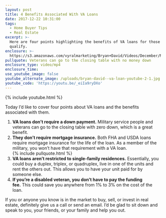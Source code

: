 ```yaml
---
layout: post
title: 4 Benefits Associated With VA Loans
date: 2017-12-22 10:31:00
tags:
  - Home Buyer Tips
  - Real Estate
excerpt: >-
  Here are four points highlighting the benefits of VA loans for those who
  qualify.
enclosure: >-
  https://s3.amazonaws.com/vyralmarketing/Bryan+David/Videos/December/Mississippi+Gulf+Coast+Real+Estate+Agent-+Veterans+Should+Be+Excited.mp4
pullquote: Veterans can go to the closing table with no money down
enclosure_type: video/mp4
enclosure_time:
use_youtube_image: false
youtube_alternate_image: /uploads/bryan-david--va-loan-youtube-2-1.jpg
youtube_code: 'https://youtu.be/_eiIa9ryDXo'
---
```



{% include youtube.html %}

Today I’d like to cover four points about VA loans and the benefits associated with them.

1. **VA loans don’t require a down payment.** Military service people and veterans can go to the closing table with zero down, which is a great benefit.
2. **They don’t require mortgage insurance.** Both FHA and USDA loans require mortgage insurance for the life of the loan. As a member of the military, you won’t have that requirement with a VA loan.<br>{% include pullquote.html %}
3. **VA loans aren’t restricted to single-family residences.** Essentially, you could buy a duplex, triplex, or quadruplex, live in one of the units and rent the others out. This allows you to have your unit paid for by someone else.
4. **If you’re a disabled veteran, you don’t have to pay the funding fee.** This could save you anywhere from 1% to 3% on the cost of the loan.

If you or anyone you know is in the market to buy, sell, or invest in real estate, definitely give us a call or send an email. I’d be glad to sit down and speak to you, your friends, or your family and help you out.